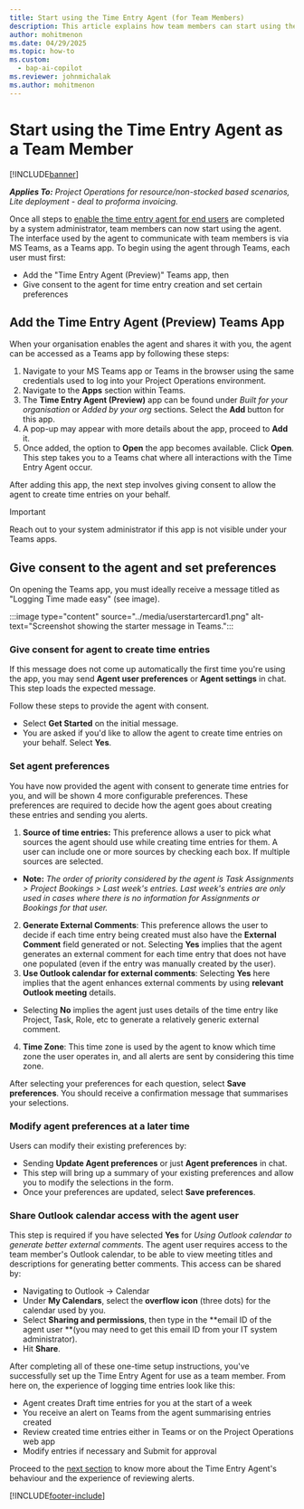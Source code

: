 ```yaml
---
title: Start using the Time Entry Agent (for Team Members)
description: This article explains how team members can start using the Time Entry Agent through MS Teams.
author: mohitmenon
ms.date: 04/29/2025
ms.topic: how-to
ms.custom: 
  - bap-ai-copilot 
ms.reviewer: johnmichalak
ms.author: mohitmenon
---
```


# Start using the Time Entry Agent as a Team Member

[!INCLUDE[banner](../includes/banner.md)]

_**Applies To:** Project Operations for resource/non-stocked based scenarios, Lite deployment - deal to proforma invoicing._

Once all steps to [enable the time entry agent for end users](enable-time-entry-agent.md) are completed by a system administrator, team members can now start using the agent. The interface used by the agent to communicate with team members is via MS Teams, as a Teams app. To begin using the agent through Teams, each user must first:
- Add the "Time Entry Agent (Preview)" Teams app, then
- Give consent to the agent for time entry creation and set certain preferences 

## Add the Time Entry Agent (Preview) Teams App

When your organisation enables the agent and shares it with you, the agent can be accessed as a Teams app by following these steps:
1. Navigate to your MS Teams app or Teams in the browser using the same credentials used to log into your Project Operations environment.
2. Navigate to the **Apps** section within Teams.
3. The **Time Entry Agent (Preview)** app can be found under _Built for your organisation_ or _Added by your org_ sections. Select the **Add** button for this app.
4. A pop-up may appear with more details about the app, proceed to **Add** it.
5. Once added, the option to **Open** the app becomes available. Click **Open**. This step takes you to a Teams chat where all interactions with the Time Entry Agent occur.

After adding this app, the next step involves giving consent to allow the agent to create time entries on your behalf.

> [!IMPORTANT]
> Reach out to your system administrator if this app is not visible under your Teams apps.

## Give consent to the agent and set preferences
 
On opening the Teams app, you must ideally receive a message titled as "Logging Time made easy" (see image). 

:::image type="content" source="../media/userstartercard1.png" alt-text="Screenshot showing the starter message in Teams.":::

### Give consent for agent to create time entries
If this message does not come up automatically the first time you're using the app, you may send **Agent user preferences** or **Agent settings** in chat. This step loads the expected message.

Follow these steps to provide the agent with consent.
- Select **Get Started** on the initial message.
- You are asked if you'd like to allow the agent to create time entries on your behalf. Select **Yes**.

### Set agent preferences 
You have now provided the agent with consent to generate time entries for you, and will be shown 4 more configurable preferences. These preferences are required to decide how the agent goes about creating these entries and sending you alerts. 
1. **Source of time entries:** This preference allows a user to pick what sources the agent should use while creating time entries for them. A user can include one or more sources by checking each box. If multiple sources are selected.
  - **Note:** _The order of priority considered by the agent is Task Assignments > Project Bookings > Last week's entries. Last week's entries are only used in cases where there is no information for Assignments or Bookings for that user._
2. **Generate External Comments**: This preference allows the user to decide if each time entry being created must also have the **External Comment** field generated or not. Selecting **Yes** implies that the agent generates an external comment for each time entry that does not have one populated (even if the entry was manually created by the user).
3. **Use Outlook calendar for external comments**: Selecting **Yes** here implies that the agent enhances external comments by using **relevant Outlook meeting** details.
  - Selecting **No** implies the agent just uses details of the time entry like Project, Task, Role, etc to generate a relatively generic external comment.
4. **Time Zone**: This time zone is used by the agent to know which time zone the user operates in, and all alerts are sent by considering this time zone.

After selecting your preferences for each question, select **Save preferences**. You should receive a confirmation message that summarises your selections.

### Modify agent preferences at a later time

Users can modify their existing preferences by: 
- Sending **Update Agent preferences** or just **Agent preferences** in chat.
- This step will bring up a summary of your existing preferences and allow you to modify the selections in the form.
- Once your preferences are updated, select **Save preferences**. 


### Share Outlook calendar access with the agent user

This step is required if you have selected **Yes** for _Using Outlook calendar to generate better external comments_. The agent user requires access to the team member's Outlook calendar, to be able to view meeting titles and descriptions for generating better comments. This access can be shared by:
- Navigating to Outlook -> Calendar
- Under **My Calendars**, select the **overflow icon** (three dots) for the calendar used by you.
- Select **Sharing and permissions**, then type in the **email ID of the agent user **(you may need to get this email ID from your IT system administrator).
- Hit **Share**.

After completing all of these one-time setup instructions, you've successfully set up the Time Entry Agent for use as a team member. From here on, the experience of logging time entries look like this:
- Agent creates Draft time entries for you at the start of a week
- You receive an alert on Teams from the agent summarising entries created
- Review created time entries either in Teams or on the Project Operations web app
- Modify entries if necessary and Submit for approval

Proceed to the [next section](reviewing-entries-created-by-time-agent.md) to know more about the Time Entry Agent's behaviour and the experience of reviewing alerts.


 [!INCLUDE[footer-include](../includes/footer-banner.md)]
